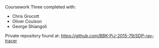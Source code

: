 Coursework Three completed with:
<ul>
    <li> Chris Grocott</li>
    <li> Oliver Coulson</li>
    <li> George Shiangoli</li>
</ul>

Private repository found at: https://github.com/BBK-PiJ-2015-79/SDP-ray-tracer
